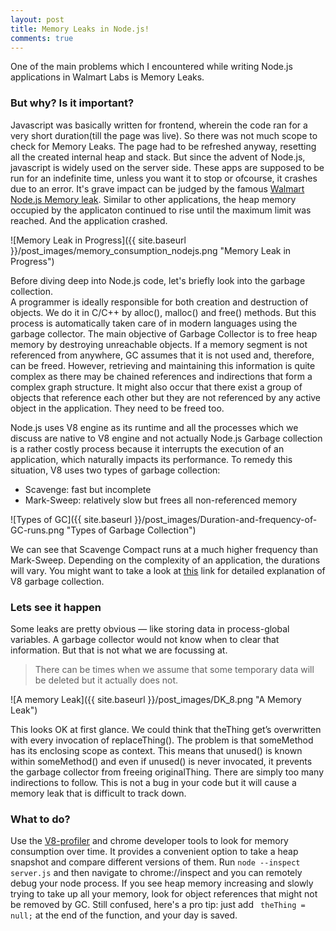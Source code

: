 ```yaml
---
layout: post
title: Memory Leaks in Node.js!
comments: true
---
```


One of the main problems which I encountered while writing Node.js applications in Walmart Labs is Memory Leaks.

### But why? Is it important?

Javascript was basically written for frontend, wherein the code ran for a very short duration(till the page was live). So there was not much scope to check for Memory Leaks. The page had to be refreshed anyway, resetting all the created internal heap and stack. But since the advent of Node.js, javascript is widely used on the server side. These apps are supposed to be run for an indefinite time, unless you want it to stop or ofcourse, it crashes due to an error. It's grave impact can be judged by the famous [Walmart Node.js Memory leak](https://www.joyent.com/blog/walmart-node-js-memory-leak). Similar to other applications, the heap memory occupied by the applicaton continued to rise until the maximum limit was reached. And the application crashed.

![Memory Leak in Progress]({{ site.baseurl }}/post_images/memory_consumption_nodejs.png "Memory Leak in Progress")

Before diving deep into Node.js code, let's briefly look into the garbage collection.  
A programmer is ideally responsible for both creation and destruction of objects. We do it in C/C++ by alloc(), malloc() and free() methods. But this process is automatically taken care of in modern languages using the garbage collector. The main objective of Garbage Collector is to free heap memory by destroying unreachable objects. If a memory segment is not referenced from anywhere, GC assumes that it is not used and, therefore, can be freed. However, retrieving and maintaining this information is quite complex as there may be chained references and indirections that form a complex graph structure. It might also occur that there exist a group of objects that reference each other but they are not referenced by any active object in the application. They need to be freed too.

Node.js uses V8 engine as its runtime and all the processes which we discuss are native to V8 engine and not actually Node.js
Garbage collection is a rather costly process because it interrupts the execution of an application, which naturally impacts its performance. To remedy this situation, V8 uses two types of garbage collection:
- Scavenge: fast but incomplete
- Mark-Sweep: relatively slow but frees all non-referenced memory

![Types of GC]({{ site.baseurl }}/post_images/Duration-and-frequency-of-GC-runs.png "Types of Garbage Collection")

We can see that Scavenge Compact runs at a much higher frequency than Mark-Sweep. Depending on the complexity of an application, the durations will vary. You might want to take a look at [this](http://jayconrod.com/posts/55/a-tour-of-v8-garbage-collection) link for detailed explanation of V8 garbage collection.

### Lets see it happen

Some leaks are pretty obvious — like storing data in process-global variables. A garbage collector would not know when to clear that information. But that is not what we are focussing at. 
> There can be times when we assume that some temporary data will be deleted but it actually does not. 

![A memory Leak]({{ site.baseurl }}/post_images/DK_8.png "A Memory Leak")

This looks OK at first glance. We could think that theThing get’s overwritten with every invocation of replaceThing(). The problem is that someMethod has its enclosing scope as context. This means that unused() is known within someMethod() and even if unused() is never invocated, it prevents the garbage collector from freeing originalThing.  There are simply too many indirections to follow.  This is not a bug in your code but it will cause a memory leak that is difficult to track down.

### What to do?

Use the [V8-profiler](https://www.npmjs.com/package/v8-profiler) and chrome developer tools to look for memory consumption over time.  It provides a convenient option to take a heap snapshot and compare different versions of them. Run ``` node --inspect server.js ``` and then navigate to chrome://inspect and you can remotely debug your node process. If you see heap memory increasing and slowly trying to take up all your memory, look for object references that might not be removed by GC. Still confused, here's a pro tip: just add ``` theThing = null;``` at the end of the function, and your day is saved.